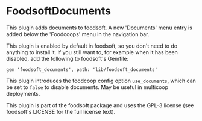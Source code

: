 FoodsoftDocuments
=================

This plugin adds documents to foodsoft. A new 'Documents' menu entry is added below the 'Foodcoops' menu in the navigation bar.

This plugin is enabled by default in foodsoft, so you don't need to do anything
to install it. If you still want to, for example when it has been disabled,
add the following to foodsoft's Gemfile:

```Gemfile
gem 'foodsoft_documents', path: 'lib/foodsoft_documents'
```

This plugin introduces the foodcoop config option `use_documents`, which can be
set to `false` to disable documents. May be useful in multicoop deployments.

This plugin is part of the foodsoft package and uses the GPL-3 license (see
foodsoft's LICENSE for the full license text).
